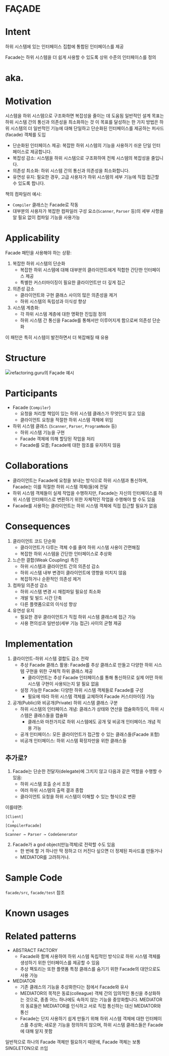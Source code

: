 # FAÇADE

# Intent

하위 시스템에 있는 인터페이스 집합에 통합된 인터페이스를 제공

Facade는 하위 시스템을 더 쉽게 사용할 수 있도록 상위 수준의 인터페이스를 정의

# aka.

# Motivation

시스템을 하위 시스템으로 구조화하면 복잡성을 줄이는 데 도움됨
일반적인 설계 목표는 하위 시스템 간의 통신과 의존성을 최소화하는 것
이 목표를 달성하는 한 가지 방법은 하위 시스템의 더 일반적인 기능에 대해 단일하고 단순화된 인터페이스를 제공하는 퍼사드(facade) 객체를 도입

- 단순화된 인터페이스 제공: 복잡한 하위 시스템의 기능을 사용하기 쉬운 단일 인터페이스로 제공합니다.
- 복잡성 감소: 시스템을 하위 시스템으로 구조화하여 전체 시스템의 복잡성을 줄입니다.
- 의존성 최소화: 하위 시스템 간의 통신과 의존성을 최소화합니다.
- 유연성 유지: 필요한 경우, 고급 사용자가 하위 시스템의 세부 기능에 직접 접근할 수 있도록 합니다.

책의 컴파일러 예시:

- `Compiler` 클래스는 Facade로 작동
- 대부분의 사용자가 복잡한 컴파일러 구성 요소(`Scanner`, `Parser` 등)의 세부 사항을 알 필요 없이 컴파일 기능을 사용가능

# Applicability

Facade 패턴을 사용해야 하는 상황:

1. 복잡한 하위 시스템의 단순화
    - 복잡한 하위 시스템에 대해 대부분의 클라이언트에게 적합한 간단한 인터페이스 제공
    - 특별한 커스터마이징이 필요한 클라이언트만 더 깊게 접근
2. 의존성 감소
    - 클라이언트와 구현 클래스 사이의 많은 의존성을 제거
    - 하위 시스템의 독립성과 이식성 향상
3. 시스템 계층화:
    - 각 하위 시스템 계층에 대한 명확한 진입점 정의
    - 하위 시스템 간 통신을 Facade를 통해서만 이루어지게 함으로써 의존성 단순화

이 패턴은 특히 시스템이 발전하면서 더 복잡해질 때 유용

# Structure

![refactoring.guru의 Façade 예시](https://refactoring.guru/images/patterns/diagrams/facade/structure-2x.png)

# Participants

- Facade (`Compiler`)
    - 요청을 처리할 책임이 있는 하위 시스템 클래스가 무엇인지 알고 있음
    - 클라이언트 요청을 적절한 하위 시스템 객체에 위임
- 하위 시스템 클래스 (`Scanner`, `Parser`, `ProgramNode` 등)
    - 하위 시스템 기능을 구현
    - Facade 객체에 의해 할당된 작업을 처리
    - Facade를 모름; Facade에 대한 참조를 유지하지 않음

# Collaborations

- 클라이언트는 Facade에 요청을 보내는 방식으로 하위 시스템과 통신하며, Facade는 이를 적절한 하위 시스템 객체(들)에 전달
- 하위 시스템 객체들이 실제 작업을 수행하지만, Facade는 자신의 인터페이스를 하위 시스템 인터페이스로 변환하기 위한 자체적인 작업을 수행해야 할 수도 있음
- Facade를 사용하는 클라이언트는 하위 시스템 객체에 직접 접근할 필요가 없음

# Consequences

1. 클라이언트 코드 단순화
    - 클라이언트가 다루는 객체 수를 줄여 하위 시스템 사용이 간편해짐
    - 복잡한 하위 시스템을 간단한 인터페이스로 추상화
2. 느슨한 결합(Weak Coupling) 촉진
    - 하위 시스템과 클라이언트 간의 의존성 감소
    - 하위 시스템 내부 변경이 클라이언트에 영향을 미치지 않음
    - 복잡하거나 순환적인 의존성 제거
3. 컴파일 의존성 감소
    - 하위 시스템 변경 시 재컴파일 필요성 최소화
    - 개발 및 빌드 시간 단축
    - 다른 플랫폼으로의 이식성 향상
4. 유연성 유지
    - 필요한 경우 클라이언트가 직접 하위 시스템 클래스에 접근 가능
    - 사용 편의성과 일반성(세부 기능 접근) 사이의 균형 제공

# Implementation

1. 클라이언트-하위 시스템 결합도 감소 전략
    - 추상 Facade 클래스 활용: Facade를 추상 클래스로 만들고 다양한 하위 시스템 구현을 위한 구체적 하위 클래스 제공
        - 클라이언트는 추상 Facade 인터페이스를 통해 통신하므로 실제 어떤 하위 시스템 구현이 사용되는지 알 필요 없음
    - 설정 가능한 Facade: 다양한 하위 시스템 객체들로 Facade를 구성
        - 필요에 따라 하위 시스템 객체를 교체하여 Facade 커스터마이징 가능
2. 공개(Public)와 비공개(Private) 하위 시스템 클래스 구분
    - 하위 시스템의 인터페이스 개념: 클래스가 상태와 연산을 캡슐화하듯이, 하위 시스템은 클래스들을 캡슐화
        - 클래스와 마찬가지로 하위 시스템에도 공개 및 비공개 인터페이스 개념 적용 가능
    - 공개 인터페이스: 모든 클라이언트가 접근할 수 있는 클래스들(Facade 포함)
    - 비공개 인터페이스: 하위 시스템 확장자만을 위한 클래스들

## 추가로?

1. Facade는 단순한 전달자(delegate)에 그치지 않고 다음과 같은 역할을 수행할 수 있음:
    - 하위 시스템 호출 순서 조정
    - 여러 하위 시스템의 출력 결과 종합
    - 클라이언트 요청을 하위 시스템이 이해할 수 있는 형식으로 변환

이를테면:

```
[Client]
   ↓
[CompilerFacade]
   ↓
Scanner → Parser → CodeGenerator
```

2. Facade가 a god object(만능객체)로 전락할 수도 있음
    - 한 번에 할 거 하나만 딱 정하고 더 커진다 싶으면 더 정제된 파사드를 만들거나
    - MEDIATOR를 고려하거나.

# Sample Code

`facade/src`, `facade/test` 참조

# Known usages

# Related patterns

- ABSTRACT FACTORY
    - Facade와 함께 사용하여 하위 시스템 독립적인 방식으로 하위 시스템 객체를 생성하기 위한 인터페이스를 제공할 수 있음
    - 추상 팩토리는 또한 플랫폼 특정 클래스를 숨기기 위한 Facade의 대안으로도 사용 가능
- MEDIATOR
    - 기존 클래스의 기능을 추상화한다는 점에서 Facade와 유사
    - MEDIATOR의 목적은 동료(colleague) 객체 간의 임의적인 통신을 추상화하는 것으로, 종종 어느 하나에도 속하지 않는 기능을 중앙화합니다. MEDIATOR의 동료들은
      MEDIATOR를 인식하고 서로 직접 통신하는 대신 MEDIATOR와 통신
    - Facade는 단지 사용하기 쉽게 만들기 위해 하위 시스템 객체에 대한 인터페이스를 추상화; 새로운 기능을 정의하지 않으며, 하위 시스템 클래스들은 Facade에 대해 알지 못함

일반적으로 하나의 Facade 객체만 필요하기 때문에, Facade 객체는 보통 SINGLETON으로 쓰임
